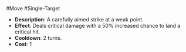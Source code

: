 #Move #Single-Target 

- **Description**: A carefully aimed strike at a weak point.
- **Effect**: Deals critical damage with a 50% increased chance to land a critical hit.
- **Cooldown**: 2 turns.
- **Cost**: 1